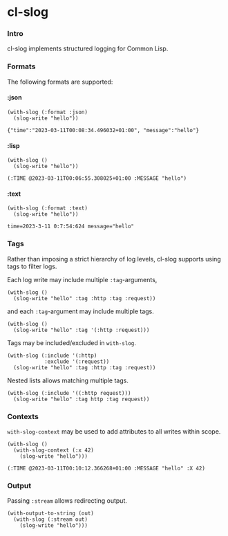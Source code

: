 # cl-slog

### Intro
cl-slog implements structured logging for Common Lisp.

### Formats
The following formats are supported:

#### :json
```
(with-slog (:format :json)
  (slog-write "hello"))

{"time":"2023-03-11T00:08:34.496032+01:00", "message":"hello"}
```
#### :lisp
```
(with-slog ()
  (slog-write "hello"))

(:TIME @2023-03-11T00:06:55.308025+01:00 :MESSAGE "hello")
```
#### :text
```
(with-slog (:format :text)
  (slog-write "hello"))

time=2023-3-11 0:7:54:624 message="hello"
```

### Tags
Rather than imposing a strict hierarchy of log levels, cl-slog supports using tags to filter logs.  

Each log write may include multiple `:tag`-arguments,
```
(with-slog ()
  (slog-write "hello" :tag :http :tag :request))
```
and each `:tag`-argument may include multiple tags.
```
(with-slog ()
  (slog-write "hello" :tag '(:http :request)))
```  

Tags may be included/excluded in `with-slog`.
```
(with-slog (:include '(:http)
            :exclude '(:request))
  (slog-write "hello" :tag :http :tag :request))
```  

Nested lists allows matching multiple tags.
```
(with-slog (:include '((:http request)))
  (slog-write "hello" :tag http :tag request))
```

### Contexts
`with-slog-context` may be used to add attributes to all writes within scope.
```
(with-slog ()
  (with-slog-context (:x 42)
    (slog-write "hello")))

(:TIME @2023-03-11T00:10:12.366268+01:00 :MESSAGE "hello" :X 42)
```

### Output
Passing `:stream` allows redirecting output.
```
(with-output-to-string (out)
  (with-slog (:stream out)
    (slog-write "hello")))
```